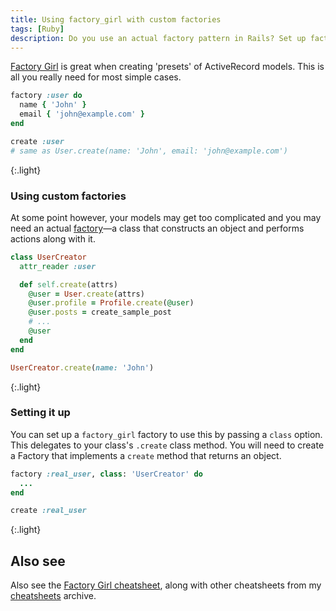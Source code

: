 ```yaml
---
title: Using factory_girl with custom factories
tags: [Ruby]
description: Do you use an actual factory pattern in Rails? Set up factory_girl to use this factory.
---
```


[Factory Girl](https://github.com/thoughtbot/factory_girl) is great when creating 'presets' of ActiveRecord models. This is all you really need for most simple cases.

```rb
factory :user do
  name { 'John' }
  email { 'john@example.com' }
end
```

```rb
create :user
# same as User.create(name: 'John', email: 'john@example.com')
```
{:.light}

### Using custom factories

At some point however, your models may get too complicated and you may need an actual [factory](https://en.wikipedia.org/wiki/Factory_method_pattern)—a class that constructs an object and performs actions along with it.

```rb
class UserCreator
  attr_reader :user

  def self.create(attrs)
    @user = User.create(attrs)
    @user.profile = Profile.create(@user)
    @user.posts = create_sample_post
    # ...
    @user
  end
end
```

```rb
UserCreator.create(name: 'John')
```
{:.light}

### Setting it up

You can set up a `factory_girl` factory to use this by passing a `class` option. This delegates to your class's `.create` class method. You will need to create a Factory that implements a `create` method that returns an object.

```rb
factory :real_user, class: 'UserCreator' do
  ...
end
```

```rb
create :real_user
```
{:.light}

## Also see

Also see the [Factory Girl cheatsheet](http://ricostacruz.com/cheatsheets/factory_girl.html), along with other cheatsheets from my [cheatsheets](http://ricostacruz.com/cheatsheets) archive.
